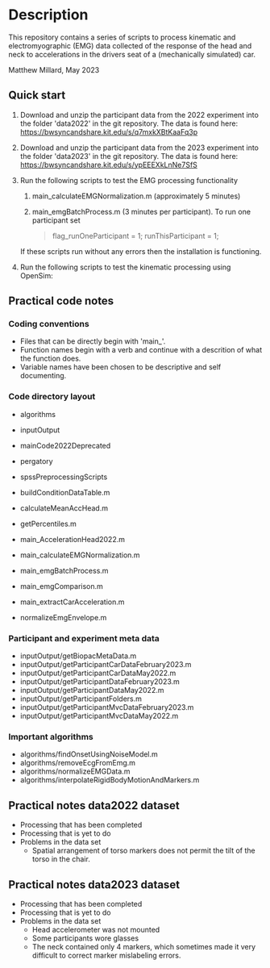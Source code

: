 # Description

This repository contains a series of scripts to process kinematic and electromyographic (EMG) data collected of the response of the head and neck to accelerations in the drivers seat of a (mechanically simulated) car.

Matthew Millard, May 2023

## Quick start
1. Download and unzip the participant data from the 2022 experiment into the folder 'data2022' in the git repository. The data is found here: https://bwsyncandshare.kit.edu/s/q7mxkXBtKaaFq3p

2. Download and unzip the participant data from the 2023 experiment into the folder 'data2023' in the git repository. The data is found here: https://bwsyncandshare.kit.edu/s/ypEEEXkLnNe7SfS

3. Run the following scripts to test the EMG processing functionality
   1. main_calculateEMGNormalization.m (approximately 5 minutes)
   2. main_emgBatchProcess.m (3 minutes per participant). To run one participant set

      > flag_runOneParticipant          = 1;
      > runThisParticipant              = 1;
      
   If these scripts run without any errors then the installation is functioning.

4. Run the following scripts to test the kinematic processing using OpenSim:


## Practical code notes

### Coding conventions

* Files that can be directly begin with 'main_'.
* Function names begin with a verb and continue with a descrition of what the function does.
* Variable names have been chosen to be descriptive and self documenting.

### Code directory layout

* algorithms
* inputOutput
* mainCode2022Deprecated
* pergatory
* spssPreprocessingScripts

* buildConditionDataTable.m
* calculateMeanAccHead.m
* getPercentiles.m
* main_AccelerationHead2022.m
* main_calculateEMGNormalization.m
* main_emgBatchProcess.m
* main_emgComparison.m
* main_extractCarAcceleration.m
* normalizeEmgEnvelope.m


### Participant and experiment meta data

* inputOutput/getBiopacMetaData.m
* inputOutput/getParticipantCarDataFebruary2023.m
* inputOutput/getParticipantCarDataMay2022.m
* inputOutput/getParticipantDataFebruary2023.m
* inputOutput/getParticipantDataMay2022.m
* inputOutput/getParticipantFolders.m
* inputOutput/getParticipantMvcDataFebruary2023.m
* inputOutput/getParticipantMvcDataMay2022.m


### Important algorithms

* algorithms/findOnsetUsingNoiseModel.m
* algorithms/removeEcgFromEmg.m
* algorithms/normalizeEMGData.m
* algorithms/interpolateRigidBodyMotionAndMarkers.m

## Practical notes data2022 dataset

* Processing that has been completed
* Processing that is yet to do
* Problems in the data set
   * Spatial arrangement of torso markers does not permit the tilt of the torso in the chair.

## Practical notes data2023 dataset

* Processing that has been completed
* Processing that is yet to do
* Problems in the data set
   * Head accelerometer was not mounted
   * Some participants wore glasses
   * The neck contained only 4 markers, which sometimes made it very difficult to correct marker mislabeling errors.

